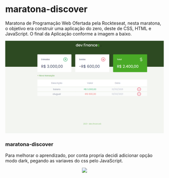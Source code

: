 # maratona-discover

Maratona de Programação Web Ofertada pela Rockteseat, nesta maratona, o objetivo era construir uma aplicação
do zero, deste de CSS, HTML e JavaScript.
O final da Aplicação conforme a imagem a baixo.

<p align="center">
          <img src="./assets/to_readme_1.png">
                                       </p>
                                       
### maratona-discover

Para melhorar o aprendizado, por conta propria decidi adicionar opção modo dark, pegando as variaves do css pelo JavaScript.

<p align="center">
          <img src="./assets/gif-maker.gif">
                                       </p>
